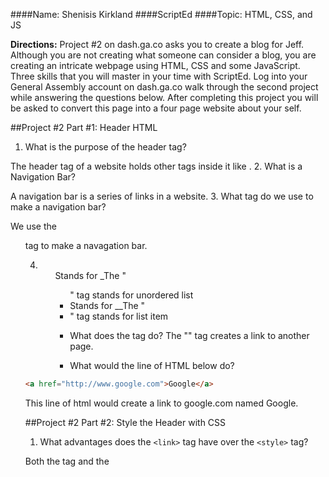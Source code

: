 ####Name: Shenisis Kirkland
####ScriptEd
####Topic: HTML, CSS, and JS

**Directions:** Project #2 on dash.ga.co asks you to create a blog for Jeff. Although you are not creating what someone can consider a blog, you are creating an intricate webpage using HTML, CSS and some JavaScript. Three skills that you will master in your time with ScriptEd. Log into your General Assembly account on dash.ga.co walk through the second project while answering the questions below. After completing this project you will be asked to convert this page into a four page website about your self.


##Project #2 Part #1: Header HTML
1. What is the purpose of the header tag?
 
The header tag of a website holds other tags inside it like <body>.
2. What is a Navigation Bar?

 A navigation bar is a series of links in a website.
3. What tag do we use to make a navigation bar? 

 We use the <ul> tag to make a navagation bar.

4.  <ul> Stands for _The "<ul>" tag stands for unordered list
    <li> Stands for __The "<li>" tag stands for list item 

5. What does the <a> tag do?
The "<a>" tag creates a link to another page.

6. What would the line of HTML below do?

``` html
<a href="http://www.google.com">Google</a>
```
This line of html would create a link to google.com named Google.

##Project #2 Part #2: Style the Header with CSS

1. What advantages does the `<link>` tag have over the `<style>` tag?
 
 Both the <link> tag and the <style> tag are ways to incluse CSS in an html file. The <link> tag in particular accesses CSS from an external file instead of keeping it all written in the html like the <style> tag.

2. What is normalize.css?
 
 normalize.css is a CSS file that makes the code flexible to any browser. It renders all elements more consistently and in line with modern standards.

3. Why do we need to add a padding property to the `<ul>` tag?

  We needed to add the paddling property to the "<ul>" tag because the links were off-center after centering all the elements on the page. The browser compensated for the the bullet points, so we needed to add padding to counteract it and pad all sides.

4. What does the “inline” property do to a list of items?
 
 The "inline" property lines the list of items horizontally on the same line. They exist within the normal flow of text.

5. What do the following padding values do?

    padding: 25px 50px 75px 100px;
 These values create specific padding values for each side by controlling each side's paddling individually.
    * top padding is 25px
    * right padding is 50px
    * bottom padding is 75px
    * left padding is 100px

    padding: 20px;
 This value refers to all sides of the element because it's just one value.
    * top padding is 10px
    * right padding is 10px
    * bottom padding is 10px
    * left padding is 10px

6. What is the difference between padding and margin?
 Margin refers to 

7. What did border-radius do to the square border around the image?

##Project #2 Part #3: Responsive Design and Javascript

1. Why is responsive design becoming a more important aspect to consider when making a website compared to ten years ago?

2. Why is it important to center and narrow text on a webpage? (think visually)

3. What does this line of HTML do to an object? `margin: 0 auto;`

4. How does using `max-width` instead of `width` improve the readability of any webpage?

5. The media query to the below  will not be activated unless…

    ``` css
@media (max-width: 500px) {
    body {
        background: red;
    }
}
    ```

6. What does each digit of this Hexidecimal Color Code represent? #E78

 E represents ...

 7 represents ...

 8 represents ...

7. What is the Hex Color Code for true purple?  #

8. _______________ is the programming language that allows websites to be interactive.

9. This tag allows us to add JavaScript into any webpage? <          >

10. What is an event?

11. How does JavaScript use events?

**Activity** Copy all the text from your project so far into a new JS Bin workspace. From there you can change the site to an “About Me” website about yourself. To do this you will need to do the following:

- Manipulate much of the text and tags to represent yourself… Not Jeff

- Make sure that your "Like" button functions. If it does not work ask a teacher for guidance.



